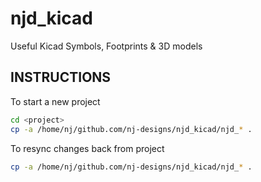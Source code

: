 # njd_kicad
Useful Kicad Symbols, Footprints &amp; 3D models

## INSTRUCTIONS

To start a new project
```bash
cd <project>
cp -a /home/nj/github.com/nj-designs/njd_kicad/njd_* .
```

To resync changes back from project
```bash
cp -a /home/nj/github.com/nj-designs/njd_kicad/njd_* .
```
